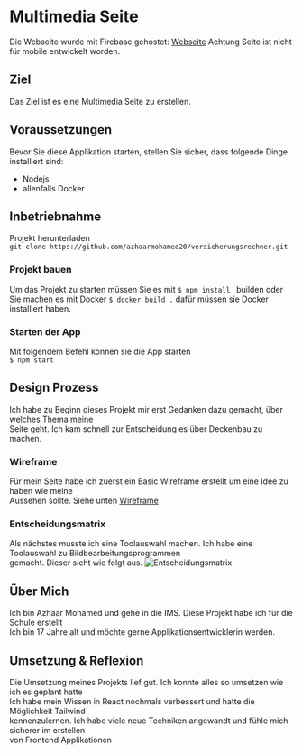 # Multimedia Seite

Die Webseite wurde mit Firebase gehostet: [Webseite](https://deckenbaumohamed.web.app/)
Achtung Seite ist nicht für mobile entwickelt worden.

## Ziel
Das Ziel ist es eine Multimedia Seite zu erstellen.

## Voraussetzungen
Bevor Sie diese Applikation starten, stellen Sie sicher, dass folgende Dinge installiert sind:
* Nodejs
* allenfalls Docker

## Inbetriebnahme
Projekt herunterladen
<br/>
```git clone https://github.com/azhaarmohamed20/versicherungsrechner.git```
<br/>

### Projekt bauen
Um das Projekt zu starten müssen Sie es mit ```$ npm install ``` builden oder 
Sie machen es mit Docker ```$ docker build .```  dafür müssen sie Docker installiert haben.

### Starten der App
Mit folgendem Befehl können sie die App starten
<br/> ```$ npm start```

## Design Prozess
Ich habe zu Beginn dieses Projekt mir erst Gedanken dazu gemacht, über welches Thema meine <br/>
Seite geht. Ich kam schnell zur Entscheidung es über Deckenbau zu machen.

### Wireframe
Für mein Seite habe ich zuerst ein Basic Wireframe erstellt um eine Idee zu haben wie meine <br/>
Aussehen sollte. Siehe unten
[Wireframe](./Doku/Wireframe%20Deckenbau%20Gmbh.pdf)

### Entscheidungsmatrix
Als nächstes musste ich eine Toolauswahl machen. Ich habe eine Toolauswahl zu Bildbearbeitungsprogrammen <br/>
gemacht. Dieser sieht wie folgt aus.
![Entscheidungsmatrix](./Doku/Entscheidungsmatrix.PNG)

## Über Mich
Ich bin Azhaar Mohamed und gehe in die IMS. Diese Projekt habe ich für die Schule erstellt <br/>
Ich bin 17 Jahre alt und möchte gerne Applikationsentwicklerin werden.


## Umsetzung & Reflexion
Die Umsetzung meines Projekts lief gut. Ich konnte alles so umsetzen wie ich es geplant hatte <br/>
Ich habe mein Wissen in React nochmals verbessert und hatte die Möglichkeit Tailwind <br/>
kennenzulernen. Ich habe viele neue Techniken angewandt und fühle mich sicherer im erstellen <br/>
von Frontend Applikationen
